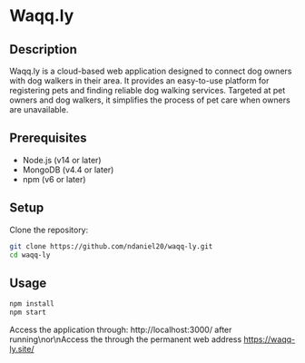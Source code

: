 # Waqq.ly

## Description
Waqq.ly is a cloud-based web application designed to connect dog owners with dog walkers in their area. It provides an easy-to-use platform for registering pets and finding reliable dog walking services. Targeted at pet owners and dog walkers, it simplifies the process of pet care when owners are unavailable.

## Prerequisites
- Node.js (v14 or later)
- MongoDB (v4.4 or later)
- npm (v6 or later)

## Setup
Clone the repository:
```bash
git clone https://github.com/ndaniel20/waqq-ly.git
cd waqq-ly
```

## Usage
```bash
npm install
npm start
```

Access the application through: http://localhost:3000/ after running\nor\nAccess the through the permanent  web address https://waqq-ly.site/
